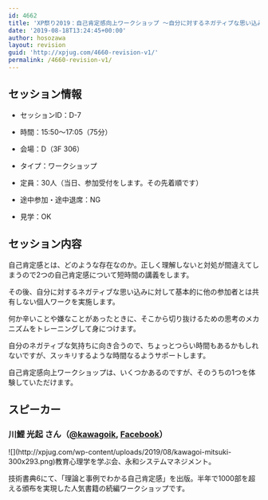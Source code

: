 ```yaml
---
id: 4662
title: 'XP祭り2019：自己肯定感向上ワークショップ ～自分に対するネガティブな思い込みを軽減する～（川鯉 光起さん）'
date: '2019-08-18T13:24:45+00:00'
author: hosozawa
layout: revision
guid: 'http://xpjug.com/4660-revision-v1/'
permalink: /4660-revision-v1/
---
```


## セッション情報

- セッションID：D-7
- 時間：15:50～17:05（75分）
- 会場：D（3F 306）
- タイプ：ワークショップ

- 定員：30人（当日、参加受付をします。その先着順です）
- 途中参加・途中退席：NG
- 見学：OK

## セッション内容

自己肯定感とは、どのような存在なのか。<wbr></wbr>正しく理解しないと対処が間違えてしまうので<span class="m_714104885656321814gmail-s1">2</span>つの自己肯定感に<wbr></wbr>ついて短時間の講義をします。

その後、<wbr></wbr>自分に対するネガティブな思い込みに対して基本的に他の参加者と<wbr></wbr>は共有しない個人ワークを実施します。

何か辛いことや嫌なことがあったときに、<wbr></wbr>そこから切り抜けるための思考のメカニズムをトレーニングして身<wbr></wbr>につけます。

自分のネガティブな気持ちに向き合うので、<wbr></wbr>ちょっとつらい時間もあるかもしれないですが、<wbr></wbr>スッキリするような時間なるようサポートします。

自己肯定感向上ワークショップは、いくつかあるのですが、<wbr></wbr>そのうちの<span class="m_714104885656321814gmail-s1">1</span>つを体験していただけます。

## スピーカー

### 川鯉<span class="m_714104885656321814gmail-s1"> </span>光起 さん（[@kawagoik](https://twitter.com/@kawagoik), [Facebook](https://www.facebook.com/kawagoi)）

<div class="profile">![](http://xpjug.com/wp-content/uploads/2019/08/kawagoi-mitsuki-300x293.png)教育心理学を学ぶ会、永和システムマネジメント。

技術書典<span class="m_714104885656321814gmail-s1">6</span>にて、「理論と事例でわかる自己肯定感」を出版。<wbr></wbr>半年で<span class="m_714104885656321814gmail-s1">1000</span>部を超える頒布を実現した人気書籍の続編ワークシ<wbr></wbr>ョップです。

</div>